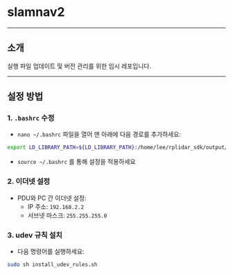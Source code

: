 # slamnav2

---
## 소개
실행 파일 업데이트 및 버전 관리를 위한 임시 레포입니다.

---
## 설정 방법

### 1. `.bashrc` 수정
- `nano ~/.bashrc` 파일을 열어 맨 아래에 다음 경로를 추가하세요:

```bash
export LD_LIBRARY_PATH=${LD_LIBRARY_PATH}:/home/lee/rplidar_sdk/output/Linux/Release
```
- `source ~/.bashrc` 를 통해 설정을 적용하세요


### 2. 이더넷 설정
- PDU와 PC 간 이더넷 설정:
  - IP 주소: `192.168.2.2`
  - 서브넷 마스크: `255.255.255.0`

### 3. udev 규칙 설치
- 다음 명령어를 실행하세요:

```bash
sudo sh install_udev_rules.sh
